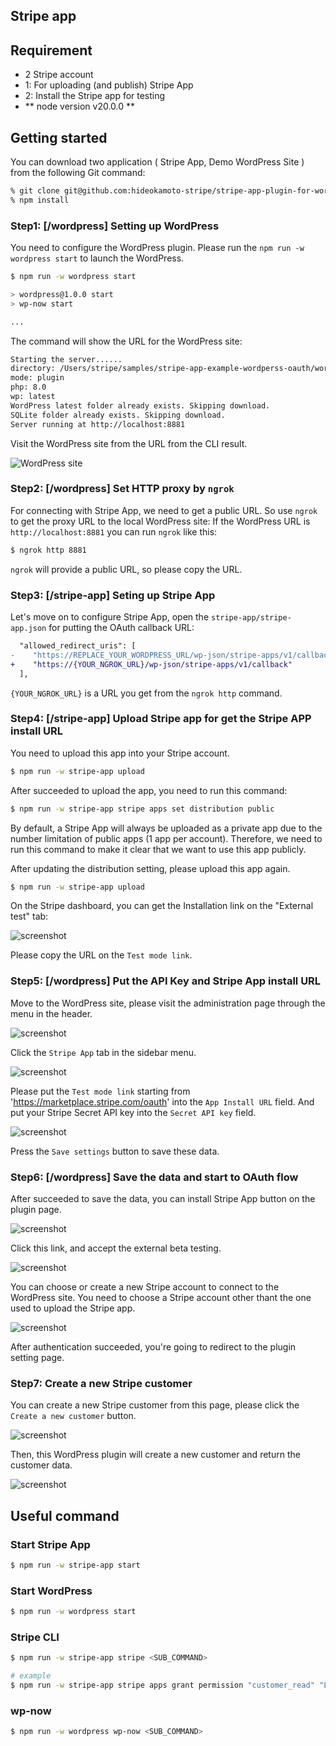 ## Stripe app


## Requirement

- 2 Stripe account
 - 1: For uploading (and publish) Stripe App
 - 2: Install the Stripe app for testing
-  ** node version v20.0.0 **

## Getting started

You can download two application ( Stripe App, Demo WordPress Site ) from the following Git command:

```bash
% git clone git@github.com:hideokamoto-stripe/stripe-app-plugin-for-wordpress.git
% npm install
```

### Step1: [/wordpress] Setting up WordPress

You need to configure the WordPress plugin. Please run the `npm run -w wordpress start` to launch the WordPress.

```bash
$ npm run -w wordpress start

> wordpress@1.0.0 start
> wp-now start

...

```

The command will show the URL for the WordPress site:

```bash
Starting the server......
directory: /Users/stripe/samples/stripe-app-example-wordperss-oauth/wordpress
mode: plugin
php: 8.0
wp: latest
WordPress latest folder already exists. Skipping download.
SQLite folder already exists. Skipping download.
Server running at http://localhost:8881
```

Visit the WordPress site from the URL from the CLI result.

![WordPress site](/assets/images/step1.png)


### Step2: [/wordpress] Set HTTP proxy by `ngrok`

For connecting with Stripe App, we need to get a public URL. So use `ngrok` to get the proxy URL to the local WordPress site:
If the WordPress URL is `http://localhost:8881` you can run `ngrok` like this:

```bash
$ ngrok http 8881
```

`ngrok` will provide a public URL, so please copy the URL.

### Step3: [/stripe-app] Seting up Stripe App

Let's move on to configure Stripe App, open the `stripe-app/stripe-app.json` for putting the OAuth callback URL:

```diff
  "allowed_redirect_uris": [
-    "https://REPLACE_YOUR_WORDPRESS_URL/wp-json/stripe-apps/v1/callback"
+    "https://{YOUR_NGROK_URL}/wp-json/stripe-apps/v1/callback"
  ],
```

`{YOUR_NGROK_URL}` is a URL you get from the `ngrok http` command.

### Step4: [/stripe-app] Upload Stripe app for get the Stripe APP install URL

You need to upload this app into your Stripe account.

```bash
$ npm run -w stripe-app upload
```

After succeeded to upload the app, you need to run this command:

```bash
$ npm run -w stripe-app stripe apps set distribution public
```

By default, a Stripe App will always be uploaded as a private app due to the number limitation of public apps (1 app per account). Therefore, we need to run this command to make it clear that we want to use this app publicly.

After updating the distribution setting, please upload this app again.

```bash
$ npm run -w stripe-app upload
```

On the Stripe dashboard, you can get the Installation link on the "External test" tab:

![screenshot](/assets/images/step2.png)

Please copy the URL on the `Test mode link`.

### Step5: [/wordpress] Put the API Key and Stripe App install URL

Move to the WordPress site, please visit the administration page through the menu in the header.

![screenshot](/assets/images/step3.png)

Click the `Stripe App` tab in the sidebar menu.

![screenshot](/assets/images/step4.png)

Please put the `Test mode link` starting from 'https://marketplace.stripe.com/oauth' into the `App Install URL` field.
And put your Stripe Secret API key into the `Secret API key` field.

![screenshot](/assets/images/step5.png)

Press the `Save settings` button to save these data.

### Step6: [/wordpress] Save the data and start to OAuth flow

After succeeded to save the data, you can install Stripe App button on the plugin page.

![screenshot](/assets/images/step6.png)


Click this link, and accept the external beta testing.

![screenshot](/assets/images/step7.png)

You can choose or create a new Stripe account to connect to the WordPress site. You need to choose a Stripe account other thant the one used to upload the Stripe app.

![screenshot](/assets/images/step8.png)

After authentication succeeded, you're going to redirect to the plugin setting page.

### Step7: Create a new Stripe customer

You can create a new Stripe customer from this page, please click the `Create a new customer` button.

![screenshot](/assets/images/step9.png)


Then, this WordPress plugin will create a new customer and return the customer data.

![screenshot](/assets/images/step10.png)


## Useful command

### Start Stripe App

```bash
$ npm run -w stripe-app start
```

### Start WordPress 

```bash
$ npm run -w wordpress start
```

### Stripe CLI

```bash
$ npm run -w stripe-app stripe <SUB_COMMAND>

# example
$ npm run -w stripe-app stripe apps grant permission "customer_read" "List the customer names"
```

### wp-now

```bash
$ npm run -w wordpress wp-now <SUB_COMMAND>
```